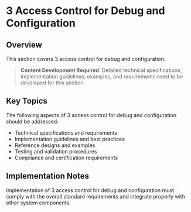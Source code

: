 # 3 Access Control for Debug and Configuration

## Overview

This section covers 3 access control for debug and configuration.

> **Content Development Required**: Detailed technical specifications, implementation guidelines, examples, and requirements need to be developed for this section.

## Key Topics

The following aspects of 3 access control for debug and configuration should be addressed:

- Technical specifications and requirements
- Implementation guidelines and best practices
- Reference designs and examples
- Testing and validation procedures
- Compliance and certification requirements

## Implementation Notes

Implementation of 3 access control for debug and configuration must comply with the overall standard requirements and integrate properly with other system components.

